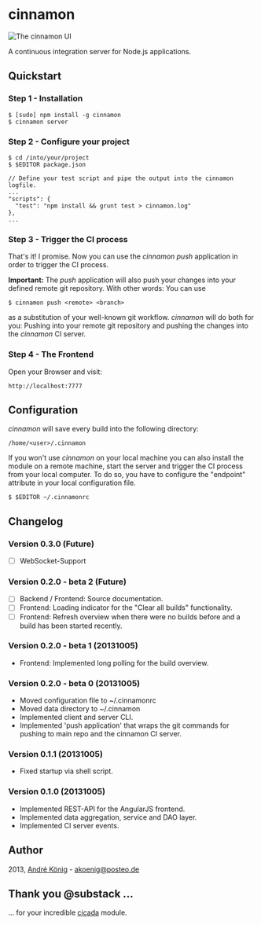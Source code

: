 # cinnamon

![The cinnamon UI](https://raw.github.com/akoenig/cinnamon/master/cinnamon-ui.png)

A continuous integration server for Node.js applications.

## Quickstart

### Step 1 - Installation

    $ [sudo] npm install -g cinnamon
    $ cinnamon server

### Step 2 - Configure your project

    $ cd /into/your/project
    $ $EDITOR package.json

    // Define your test script and pipe the output into the cinnamon logfile.
    ...
    "scripts": {
      "test": "npm install && grunt test > cinnamon.log"
    },
    ...

### Step 3 - Trigger the CI process

That's it! I promise. Now you can use the _cinnamon push_ application in order to trigger the CI process.

**Important:** The _push_ application will also push your changes into your defined remote git repository. With other words: You can use

    $ cinnamon push <remote> <branch>

as a substitution of your well-known git workflow. _cinnamon_ will do both for you: Pushing into your remote git repository and pushing the changes into the _cinnamon_ CI server.

### Step 4 - The Frontend

Open your Browser and visit:

    http://localhost:7777

## Configuration

_cinnamon_ will save every build into the following directory:

    /home/<user>/.cinnamon

If you won't use _cinnamon_ on your local machine you can also install the module on a remote machine, start the server and trigger the CI process from your local computer. To do so, you have to configure the "endpoint" attribute in your local configuration file.

    $ $EDITOR ~/.cinnamonrc

## Changelog

### Version 0.3.0 (Future)

- [ ] WebSocket-Support

### Version 0.2.0 - beta 2 (Future)

- [ ] Backend / Frontend: Source documentation.
- [ ] Frontend: Loading indicator for the "Clear all builds" functionality.
- [ ] Frontend: Refresh overview when there were no builds before and a build has been started recently.

### Version 0.2.0 - beta 1 (20131005)

- Frontend: Implemented long polling for the build overview.

### Version 0.2.0 - beta 0 (20131005)

- Moved configuration file to ~/.cinnamonrc
- Moved data directory to ~/.cinnamon
- Implemented client and server CLI.
- Implemented 'push application' that wraps the git commands for pushing to main repo and the cinnamon CI server.

### Version 0.1.1 (20131005)

- Fixed startup via shell script.

### Version 0.1.0 (20131005)

- Implemented REST-API for the AngularJS frontend.
- Implemented data aggregation, service and DAO layer.
- Implemented CI server events.

## Author

2013, [André König](http://iam.andrekoenig.info) - akoenig@posteo.de

## Thank you @substack ...

... for your incredible [cicada](https://github.com/substack/cicada) module.
